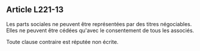 Article L221-13
----
Les parts sociales ne peuvent être représentées par des titres négociables.
Elles ne peuvent être cédées qu'avec le consentement de tous les associés.

Toute clause contraire est réputée non écrite.
